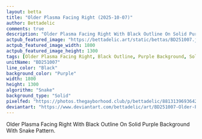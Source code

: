 ```yaml
---
layout: betta
title: "Older Plasma Facing Right (2025-10-07)"
author: Bettadelic
comments: true
description: "Older Plasma Facing Right With Black Outline On Solid Purple Background With Snake Pattern."
actpub_featured_image: "https://bettadelic.art/static/bettas/BD251007.jpg"
actpub_featured_image_width: 1800
actpub_featured_image_height: 1300
tags: [Older Plasma Facing Right, Black Outline, Purple Background, Solid Background Pattern, Snake Pattern, October 2025]
unitName: "BD251007"
line_color: "Black"
background_color: "Purple"
width: 1800
height: 1300
algorithm: "Snake"
background_type: "Solid"
pixelfed: "https://photos.thegayborhood.club/p/bettadelic/881313969364211262"
deviantart: "https://www.deviantart.com/bettadelic/art/BD251007-Older-Plasma-Facing-Right-2025-10-07-1250094316"
---
```


Older Plasma Facing Right With Black Outline On Solid Purple Background With Snake Pattern.
